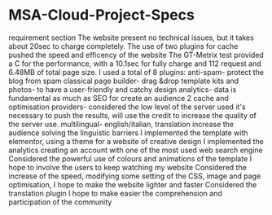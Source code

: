 # MSA-Cloud-Project-Specs
requirement section
The website present no technical issues, but it takes about 20sec to charge completely.
The use of two plugins for cache pushed the speed and efficency of the website
The GT-Metrix test provided a C for the performance, with a 10.1sec for fully charge and 112 request and 6.48MB of total page size.
I used a total of 8 plugins:
anti-spam- protect the blog from spam
classical page builder- drag &drop
template kits and photos- to have a user-friendly and catchy design
analytics- data is fundamental as much as SEO for create an audience
2 cache and optimisation providers- considered the low level of the server used it's necessary to push the results, will use the credit to increase the quality of the server use.
multilingual- english/italian, translation increase the audience solving the linguistic barriers
I implemented the template with elementor, using a theme for a website of creative design
I implemented the analytics creating an account with one of the most used web search engine
Considered the powerful use of colours and animations of the template I hope to involve the users to keep watching my website
Considered the increase of the speed, modifying some setting of the CSS, image and page optimisation, I hope to make the website lighter and faster
Considered the translation plugin I hope to make easier the comprehension and participation of the community

